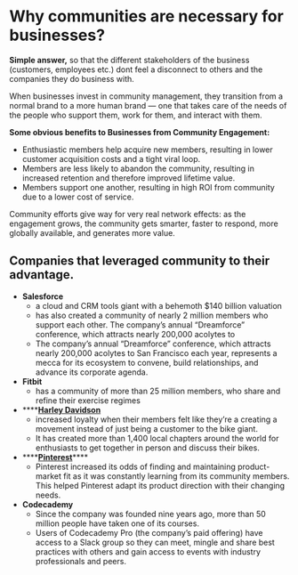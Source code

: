 # Why communities are necessary for businesses?

**Simple answer,** so that the different stakeholders of the business \(customers, employees etc.\) dont feel a disconnect to others and the companies they do business with. 

When businesses invest in community management, they transition from a normal brand to a more human brand — one that takes care of the needs of the people who support them, work for them, and interact with them.

**Some obvious benefits to Businesses from Community Engagement:**

* Enthusiastic members help acquire new members, resulting in lower customer acquisition costs and a tight viral loop.
* Members are less likely to abandon the community, resulting in increased retention and therefore improved lifetime value.
* Members support one another, resulting in high ROI from community due to a lower cost of service.

Community efforts give way for very real network effects: as the engagement grows, the community gets smarter, faster to respond, more globally available, and generates more value.



## Companies that leveraged community to their advantage.

* **Salesforce**
  * a cloud and CRM tools giant with a behemoth $140 billion valuation
  * has also created a community of nearly 2 million members who support each other. The company’s annual “Dreamforce” conference, which attracts nearly 200,000 acolytes to
  * The company’s annual “Dreamforce” conference, which attracts nearly 200,000 acolytes to San Francisco each year, represents a mecca for its ecosystem to convene, build relationships, and advance its corporate agenda.
* **Fitbit**
  * has a community of more than 25 million members, who share and refine their exercise regimes
* \*\*\*\*[**Harley Davidson**](https://www.slideshare.net/preciousssa/harley-davidson-case-study-building-brand-communities)
  * increased loyalty when their members felt like they’re a creating a movement instead of just being a customer to the bike giant.
  * It has created more than 1,400 local chapters around the world for enthusiasts to get together in person and discuss their bikes.
* \*\*\*\*[**Pinterest**](https://www.businessinsider.com/pinterest-founding-story-2012-4?IR=T#this-is-the-first-pinterest-meet-up-organized-by-victoria-now-the-companys-community-manager-ben-says-that-was-the-moment-where-i-was-like-weve-got-it-44)\*\*\*\*
  * Pinterest increased its odds of finding and maintaining product-market fit as it was constantly learning from its community members. This helped Pinterest adapt its product direction with their changing needs.
* **Codecademy**
  * Since the company was founded nine years ago, more than 50 million people have taken one of its courses.
  * Users of Codecademy Pro \(the company’s paid offering\) have access to a Slack group so they can meet, mingle and share best practices with others and gain access to events with industry professionals and peers.









